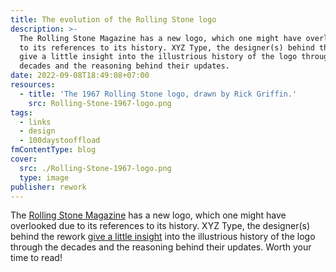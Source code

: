 ```yaml
---
title: The evolution of the Rolling Stone logo
description: >-
  The Rolling Stone Magazine has a new logo, which one might have overlooked due
  to its references to its history. XYZ Type, the designer(s) behind the rework
  give a little insight into the illustrious history of the logo through the
  decades and the reasoning behind their updates.
date: 2022-09-08T18:49:08+07:00
resources:
  - title: 'The 1967 Rolling Stone logo, drawn by Rick Griffin.'
    src: Rolling-Stone-1967-logo.png
tags:
  - links
  - design
  - 100daystooffload
fmContentType: blog
cover:
  src: ./Rolling-Stone-1967-logo.png
  type: image
publisher: rework
---
```


The [Rolling Stone Magazine](https://www.rollingstone.com/) has a new logo, which one might have overlooked due to its references to its history. XYZ Type, the designer(s) behind the rework [give a little insight](https://xyztype.com/custom/project/rolling_stone) into the illustrious history of the logo through the decades and the reasoning behind their updates. Worth your time to read!

